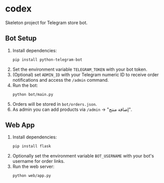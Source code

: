 # codex

Skeleton project for Telegram store bot.

## Bot Setup

1. Install dependencies:
   ```bash
   pip install python-telegram-bot
   ```
2. Set the environment variable `TELEGRAM_TOKEN` with your bot token.
3. (Optional) set `ADMIN_ID` with your Telegram numeric ID to receive order notifications and access the `/admin` command.
4. Run the bot:
   ```bash
   python bot/main.py
   ```
5. Orders will be stored in `bot/orders.json`.
6. As admin you can add products via `/admin` → "إضافة منتج".

## Web App

1. Install dependencies:
   ```bash
   pip install flask
   ```
2. Optionally set the environment variable `BOT_USERNAME` with your bot's username for order links.
3. Run the web server:
   ```bash
   python web/app.py
   ```
